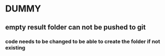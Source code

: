 # DUMMY
## empty result folder can not be pushed to git
### code needs to be changed to be able to create the folder if not existing
